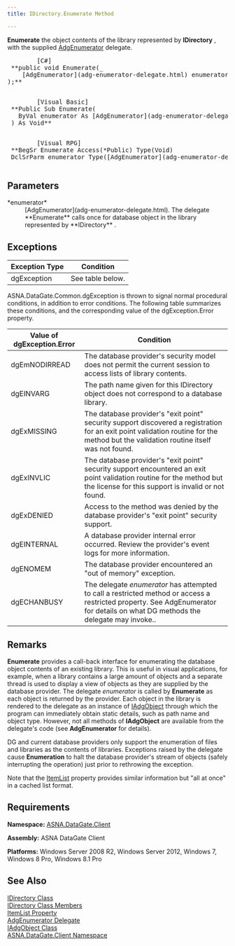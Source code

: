 ```yaml
---
title: IDirectory.Enumerate Method

---
```


**Enumerate** the object contents of the library represented by **IDirectory** , with the supplied [ AdgEnumerator](adg-enumerator-delegate.html) delegate.
<pre class="prettyprint">
        <span class="lang">[C#]</span>
 **public void Enumerate(_<br />    [AdgEnumerator](adg-enumerator-delegate.html) enumerator <br />);** 
      </pre>
<pre class="prettyprint">
        <span class="lang">[Visual Basic] </span>
 **Public Sub Enumerate(<br />   ByVal enumerator As [AdgEnumerator](adg-enumerator-delegate.html)<br /> ) As Void** 
      </pre>
<pre class="prettyprint">
        <span class="lang">[Visual RPG]</span>
 **BegSr Enumerate Access(*Public) Type(Void)<br />	DclSrParm enumerator Type([AdgEnumerator](adg-enumerator-delegate.html))** 
      </pre>

## Parameters

<dl>
        <dt>
 *enumerator* 
        </dt>
        <dd>
[AdgEnumerator](adg-enumerator-delegate.html). The delegate **Enumerate** calls once for database object in the library represented by **IDirectory** .
</dd>
</dl>

## Exceptions



| Exception Type | Condition |
| ---- | ---- |
| dgException | See table below. |



ASNA.DataGate.Common.dgException is thrown to signal normal procedural conditions, in addition to error conditions. The following table summarizes these conditions, and the corresponding value of the dgException.Error property.<br />



| Value of dgException.Error | Condition |
| ---- | ---- |
| <p>dgEmNODIRREAD | The database provider's security model does not permit the current session to access lists of library contents. |
| dgEINVARG | The path name given for this IDirectory object does not correspond to a database library. |
| dgExMISSING | The database provider's "exit point" security support discovered a registration for an exit point validation routine for the method but the validation routine itself was not found. |
| dgExINVLIC | The database provider's "exit point" security support encountered an exit point validation routine for the method but the license for this support is invalid or not found. |
| dgExDENIED | Access to the method was denied by the database provider's "exit point" security support. |
| dgEINTERNAL | A database provider internal error occurred. Review the provider's event logs for more information. |
| dgENOMEM | The database provider encountered an "out of memory" exception. |
| dgECHANBUSY | The delegate *enumerator* has attempted to call a restricted method or access a restricted property. See AdgEnumerator for details on what DG methods the delegate may invoke.. |



## Remarks

**Enumerate** provides a call-back interface for enumerating the database object contents of an existing library. This is useful in visual applications, for example, when a library contains a large amount of objects and a separate thread is used to display a view of objects as they are supplied by the database provider. The delegate *enumerator* is called by **Enumerate** as each object is returned by the provider. Each object in the library is rendered to the delegate as an instance of [IAdgObject](iadg-object-class.html) through which the program can immediately obtain static details, such as path name and object type. However, not all methods of **IAdgObject** are available from the delegate's code (see **AdgEnumerator** for details).

DG and current database providers only support the enumeration of files and libraries as the contents of libraries. Exceptions raised by the delegate cause **Enumeration** to halt the database provider's stream of objects (safely interrupting the operation) just prior to rethrowing the exception.

Note that the [ItemList](idirectory-class-item-list-property.html) property provides similar information but "all at once" in a cached list format.
## Requirements

<span> **Namespace:** [ASNA.DataGate.Client](datagate-client-namespace.html) </span> 

<span> **Assembly:** ASNA DataGate Client</span> 

<span> **Platforms:** Windows Server 2008 R2, Windows Server 2012, Windows 7, Windows 8 Pro, Windows 8.1 Pro</span> 
## See Also


[IDirectory Class](idirectory-class.html)
      <br />
[IDirectory Class Members](idirectory-members.html)
      <br />
[ItemList Property](idirectory-class-item-list-property.html)
      <br />
[AdgEnumerator Delegate](adg-enumerator-delegate.html)
      <br />
[IAdgObject Class](iadg-object-class.html)
      <br />
[ASNA.DataGate.Client Namespace](datagate-client-namespace.html)

